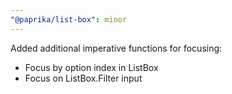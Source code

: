 ```yaml
---
"@paprika/list-box": minor
---
```


Added additional imperative functions for focusing:

- Focus by option index in ListBox
- Focus on ListBox.Filter input
